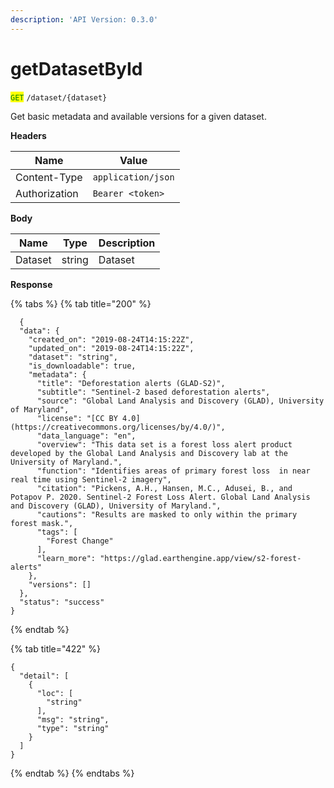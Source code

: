 ```yaml
---
description: 'API Version: 0.3.0'
---
```


# getDatasetById

<mark style="color:green;">`GET`</mark> `/dataset/{dataset}`

Get basic metadata and available versions for a given dataset.

**Headers**

| Name          | Value              |
| ------------- | ------------------ |
| Content-Type  | `application/json` |
| Authorization | `Bearer <token>`   |

**Body**

| Name    | Type   | Description |
| ------- | ------ | ----------- |
| Dataset | string | Dataset     |

**Response**

{% tabs %}
{% tab title="200" %}
```json5
  {
  "data": {
    "created_on": "2019-08-24T14:15:22Z",
    "updated_on": "2019-08-24T14:15:22Z",
    "dataset": "string",
    "is_downloadable": true,
    "metadata": {
      "title": "Deforestation alerts (GLAD-S2)",
      "subtitle": "Sentinel-2 based deforestation alerts",
      "source": "Global Land Analysis and Discovery (GLAD), University of Maryland",
      "license": "[CC BY 4.0](https://creativecommons.org/licenses/by/4.0/)",
      "data_language": "en",
      "overview": "This data set is a forest loss alert product developed by the Global Land Analysis and Discovery lab at the University of Maryland.", 
      "function": "Identifies areas of primary forest loss  in near real time using Sentinel-2 imagery",
      "citation": "Pickens, A.H., Hansen, M.C., Adusei, B., and Potapov P. 2020. Sentinel-2 Forest Loss Alert. Global Land Analysis and Discovery (GLAD), University of Maryland.",
      "cautions": "Results are masked to only within the primary forest mask.", 
      "tags": [
        "Forest Change"
      ],
      "learn_more": "https://glad.earthengine.app/view/s2-forest-alerts"
    },
    "versions": []
  },
  "status": "success"
}
```
{% endtab %}

{% tab title="422" %}
```json5
{
  "detail": [
    {
      "loc": [
        "string"
      ],
      "msg": "string",
      "type": "string"
    }
  ]
}
```
{% endtab %}
{% endtabs %}
